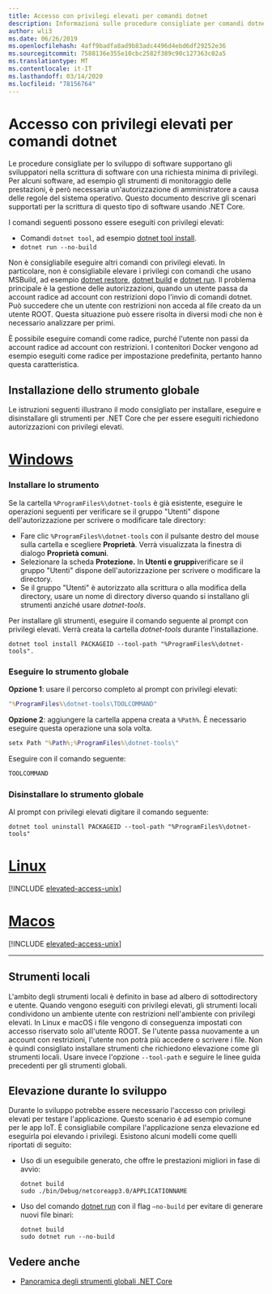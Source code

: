 ```yaml
---
title: Accesso con privilegi elevati per comandi dotnet
description: Informazioni sulle procedure consigliate per comandi dotnet che richiedono l'accesso con privilegi elevati.
author: wli3
ms.date: 06/26/2019
ms.openlocfilehash: 4aff9badfa8ad9b83adc4496d4ebd6df29252e36
ms.sourcegitcommit: 7588136e355e10cbc2582f389c90c127363c02a5
ms.translationtype: MT
ms.contentlocale: it-IT
ms.lasthandoff: 03/14/2020
ms.locfileid: "78156764"
---
```

# <a name="elevated-access-for-dotnet-commands"></a>Accesso con privilegi elevati per comandi dotnet

Le procedure consigliate per lo sviluppo di software supportano gli sviluppatori nella scrittura di software con una richiesta minima di privilegi. Per alcuni software, ad esempio gli strumenti di monitoraggio delle prestazioni, è però necessaria un'autorizzazione di amministratore a causa delle regole del sistema operativo. Questo documento descrive gli scenari supportati per la scrittura di questo tipo di software usando .NET Core.

I comandi seguenti possono essere eseguiti con privilegi elevati:

- Comandi `dotnet tool`, ad esempio [dotnet tool install](dotnet-tool-install.md).
- `dotnet run --no-build`

Non è consigliabile eseguire altri comandi con privilegi elevati. In particolare, non è consigliabile elevare i privilegi con comandi che usano MSBuild, ad esempio [dotnet restore](dotnet-restore.md), [dotnet build](dotnet-build.md) e [dotnet run](dotnet-run.md). Il problema principale è la gestione delle autorizzazioni, quando un utente passa da account radice ad account con restrizioni dopo l'invio di comandi dotnet. Può succedere che un utente con restrizioni non acceda al file creato da un utente ROOT. Questa situazione può essere risolta in diversi modi che non è necessario analizzare per primi.

È possibile eseguire comandi come radice, purché l'utente non passi da account radice ad account con restrizioni. I contenitori Docker vengono ad esempio eseguiti come radice per impostazione predefinita, pertanto hanno questa caratteristica.

## <a name="global-tool-installation"></a>Installazione dello strumento globale

Le istruzioni seguenti illustrano il modo consigliato per installare, eseguire e disinstallare gli strumenti per .NET Core che per essere eseguiti richiedono autorizzazioni con privilegi elevati.

<!-- markdownlint-disable MD025 -->

# <a name="windows"></a>[Windows](#tab/windows)

### <a name="install-the-tool"></a>Installare lo strumento

Se la cartella `%ProgramFiles%\dotnet-tools` è già esistente, eseguire le operazioni seguenti per verificare se il gruppo "Utenti" dispone dell'autorizzazione per scrivere o modificare tale directory:

- Fare clic `%ProgramFiles%\dotnet-tools` con il pulsante destro del mouse sulla cartella e scegliere **Proprietà**. Verrà visualizzata la finestra di dialogo **Proprietà comuni**.
- Selezionare la scheda **Protezione.** In **Utenti e gruppi**verificare se il gruppo "Utenti" dispone dell'autorizzazione per scrivere o modificare la directory.
- Se il gruppo "Utenti" è autorizzato alla scrittura o alla modifica della directory, usare un nome di directory diverso quando si installano gli strumenti anziché usare *dotnet-tools*.

Per installare gli strumenti, eseguire il comando seguente al prompt con privilegi elevati. Verrà creata la cartella *dotnet-tools* durante l'installazione.

```dotnetcli
dotnet tool install PACKAGEID --tool-path "%ProgramFiles%\dotnet-tools".
```

### <a name="run-the-global-tool"></a>Eseguire lo strumento globale

**Opzione 1**: usare il percorso completo al prompt con privilegi elevati:

```cmd
"%ProgramFiles%\dotnet-tools\TOOLCOMMAND"
```

**Opzione 2**: aggiungere la cartella appena creata a `%Path%`. È necessario eseguire questa operazione una sola volta.

```cmd
setx Path "%Path%;%ProgramFiles%\dotnet-tools\"
```

Eseguire con il comando seguente:

```cmd
TOOLCOMMAND
```

### <a name="uninstall-the-global-tool"></a>Disinstallare lo strumento globale

Al prompt con privilegi elevati digitare il comando seguente:

```dotnetcli
dotnet tool uninstall PACKAGEID --tool-path "%ProgramFiles%\dotnet-tools"
```

# <a name="linux"></a>[Linux](#tab/linux)

[!INCLUDE [elevated-access-unix](../../../includes/elevated-access-unix.md)]

# <a name="macos"></a>[Macos](#tab/macos)

[!INCLUDE [elevated-access-unix](../../../includes/elevated-access-unix.md)]

---

## <a name="local-tools"></a>Strumenti locali

L'ambito degli strumenti locali è definito in base ad albero di sottodirectory e utente. Quando vengono eseguiti con privilegi elevati, gli strumenti locali condividono un ambiente utente con restrizioni nell'ambiente con privilegi elevati. In Linux e macOS i file vengono di conseguenza impostati con accesso riservato solo all'utente ROOT. Se l'utente passa nuovamente a un account con restrizioni, l'utente non potrà più accedere o scrivere i file. Non è quindi consigliato installare strumenti che richiedono elevazione come gli strumenti locali. Usare invece l'opzione `--tool-path` e seguire le linee guida precedenti per gli strumenti globali.

## <a name="elevation-during-development"></a>Elevazione durante lo sviluppo

Durante lo sviluppo potrebbe essere necessario l'accesso con privilegi elevati per testare l'applicazione. Questo scenario è ad esempio comune per le app IoT. È consigliabile compilare l'applicazione senza elevazione ed eseguirla poi elevando i privilegi. Esistono alcuni modelli come quelli riportati di seguito:

- Uso di un eseguibile generato, che offre le prestazioni migliori in fase di avvio:

   ```dotnetcli
   dotnet build
   sudo ./bin/Debug/netcoreapp3.0/APPLICATIONNAME
   ```

- Uso del comando [dotnet run](dotnet-run.md) con il flag `—no-build` per evitare di generare nuovi file binari:

   ```dotnetcli
   dotnet build
   sudo dotnet run --no-build
   ```

## <a name="see-also"></a>Vedere anche

- [Panoramica degli strumenti globali .NET Core](global-tools.md)
